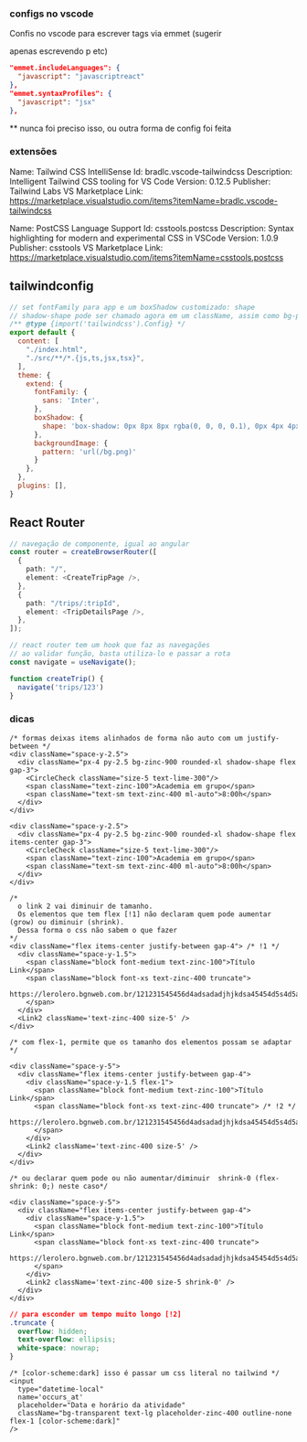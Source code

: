### configs no vscode

Confis no vscode para escrever tags via emmet (sugerir <p></p> apenas escrevendo p etc)

```json
"emmet.includeLanguages": {
  "javascript": "javascriptreact"
},
"emmet.syntaxProfiles": {
  "javascript": "jsx"
},
```

** nunca foi preciso isso, ou outra forma de config foi feita

### extensões

Name: Tailwind CSS IntelliSense
Id: bradlc.vscode-tailwindcss
Description: Intelligent Tailwind CSS tooling for VS Code
Version: 0.12.5
Publisher: Tailwind Labs
VS Marketplace Link: https://marketplace.visualstudio.com/items?itemName=bradlc.vscode-tailwindcss

Name: PostCSS Language Support
Id: csstools.postcss
Description: Syntax highlighting for modern and experimental CSS in VSCode
Version: 1.0.9
Publisher: csstools
VS Marketplace Link: https://marketplace.visualstudio.com/items?itemName=csstools.postcss

## tailwindconfig


```js
// set fontFamily para app e um boxShadow customizado: shape
// shadow-shape pode ser chamado agora em um className, assim como bg-pattern
/** @type {import('tailwindcss').Config} */
export default {
  content: [
    "./index.html",
    "./src/**/*.{js,ts,jsx,tsx}",
  ],
  theme: {
    extend: {
      fontFamily: {
        sans: 'Inter',
      },
      boxShadow: {
        shape: 'box-shadow: 0px 8px 8px rgba(0, 0, 0, 0.1), 0px 4px 4px rgba(0, 0, 0, 0.1), 0px 2px 2px rgba(0, 0, 0, 0.1), 0px 0px 0px 1px rgba(0, 0, 0, 0.1), inset 0px 0px 0px 1px rgba(255, 255, 255, 0.03), inset 0px 1px 0px rgba(255, 255, 255, 0.03)'
      },
      backgroundImage: {
        pattern: 'url(/bg.png)'
      }
    },
  },
  plugins: [],
}
```


## React Router

```ts
// navegação de componente, igual ao angular
const router = createBrowserRouter([
  {
    path: "/",
    element: <CreateTripPage />,
  },
  {
    path: "/trips/:tripId",
    element: <TripDetailsPage />,
  },
]);
```

```ts
// react router tem um hook que faz as navegações
// ao validar função, basta utiliza-lo e passar a rota
const navigate = useNavigate();

function createTrip() {
  navigate('trips/123')
}
```



### dicas

```tsx
/* formas deixas items alinhados de forma não auto com um justify-between */
<div className="space-y-2.5">
  <div className="px-4 py-2.5 bg-zinc-900 rounded-xl shadow-shape flex gap-3">
    <CircleCheck className="size-5 text-lime-300"/>
    <span className="text-zinc-100">Academia em grupo</span>
    <span className="text-sm text-zinc-400 ml-auto">8:00h</span>
  </div>
</div>

<div className="space-y-2.5">
  <div className="px-4 py-2.5 bg-zinc-900 rounded-xl shadow-shape flex items-center gap-3">
    <CircleCheck className="size-5 text-lime-300"/>
    <span className="text-zinc-100">Academia em grupo</span>
    <span className="text-sm text-zinc-400 ml-auto">8:00h</span>
  </div>
</div>
```


```tsx
/* 
  o link 2 vai diminuir de tamanho. 
  Os elementos que tem flex [!1] não declaram quem pode aumentar (grow) ou diminuir (shrink).
  Dessa forma o css não sabem o que fazer
*/
<div className="flex items-center justify-between gap-4"> /* !1 */
  <div className="space-y-1.5">
    <span className="block font-medium text-zinc-100">Título Link</span>
    <span className="block font-xs text-zinc-400 truncate">
      https://lerolero.bgnweb.com.br/121231545456d4adsadadjhjkdsa45454d5s4d5a
    </span>                  
  </div>
  <Link2 className='text-zinc-400 size-5' />
</div>

/* com flex-1, permite que os tamanho dos elementos possam se adaptar */

<div className="space-y-5">
  <div className="flex items-center justify-between gap-4">
    <div className="space-y-1.5 flex-1">
      <span className="block font-medium text-zinc-100">Título Link</span>
      <span className="block font-xs text-zinc-400 truncate"> /* !2 */
        https://lerolero.bgnweb.com.br/121231545456d4adsadadjhjkdsa45454d5s4d5a
      </span>                  
    </div>
    <Link2 className='text-zinc-400 size-5' />
  </div>
</div>

/* ou declarar quem pode ou não aumentar/diminuir  shrink-0 (flex-shrink: 0;) neste caso*/

<div className="space-y-5">
  <div className="flex items-center justify-between gap-4">
    <div className="space-y-1.5">
      <span className="block font-medium text-zinc-100">Título Link</span>
      <span className="block font-xs text-zinc-400 truncate">
        https://lerolero.bgnweb.com.br/121231545456d4adsadadjhjkdsa45454d5s4d5a
      </span>                  
    </div>
    <Link2 className='text-zinc-400 size-5 shrink-0' />
  </div>
</div>
```

```css
// para esconder um tempo muito longo [!2]
.truncate {
  overflow: hidden;
  text-overflow: ellipsis;
  white-space: nowrap;
}
```


```tsx
/* [color-scheme:dark] isso é passar um css literal no tailwind */
<input 
  type="datetime-local"
  name='occurs_at'
  placeholder="Data e horário da atividade"
  className="bg-transparent text-lg placeholder-zinc-400 outline-none flex-1 [color-scheme:dark]"
/>
```